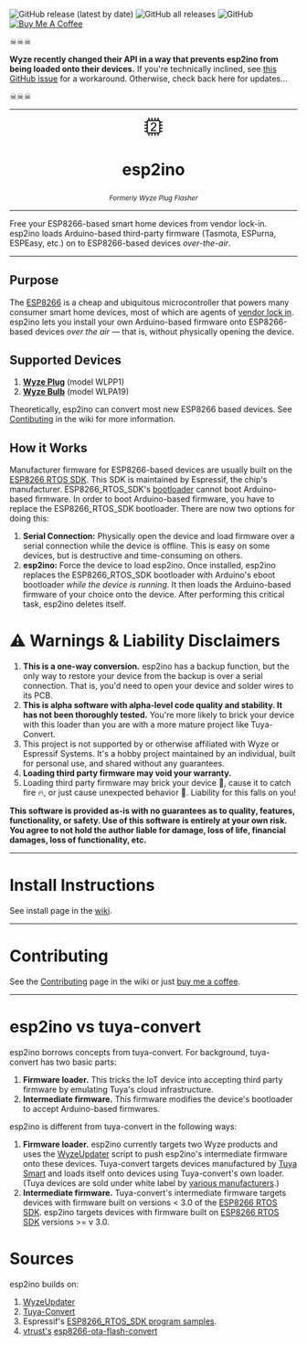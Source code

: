![GitHub release (latest by date)](https://img.shields.io/github/v/release/elahd/esp2ino) ![GitHub all releases](https://img.shields.io/github/downloads/elahd/esp2ino/total) ![GitHub](https://img.shields.io/github/license/elahd/esp2ino) [![Buy Me A Coffee](https://img.shields.io/badge/%20-Buy%20Me%20A%20Coffee-grey?logo=buy-me-a-coffee)](https://www.buymeacoffee.com/elahd)

☠☠☠

__Wyze recently changed their API in a way that prevents esp2ino from being loaded onto their devices.__ If you're technically inclined, see [this GitHub issue](https://github.com/HclX/WyzeUpdater/issues/9#issuecomment-885030254) for a workaround. Otherwise, check back here for updates...

☠☠☠

***

<div align="center">
<img src="https://github.com/elahd/esp2ino/blob/main/resources/logo/favicon-io/favicon-32x32.png?raw=true">
<h1>esp2ino</h1>
 <sub><em>Formerly Wyze Plug Flasher</em></sub>
</div>

***

Free your ESP8266-based smart home devices from vendor lock-in. esp2ino loads Arduino-based third-party firmware (Tasmota, ESPurna, ESPEasy, etc.) on to ESP8266-based devices _over-the-air_.

***

## Purpose

The [ESP8266](https://www.espressif.com/en/products/socs/esp8266) is a cheap and ubiquitous microcontroller that powers many consumer smart home devices, most of which are agents of [vendor lock in](https://en.wikipedia.org/wiki/Vendor_lock-in). esp2ino lets you install your own Arduino-based firmware onto ESP8266-based devices *over the air* — that is, without physically opening the device.

## Supported Devices

1. [__Wyze Plug__](https://wyze.com/wyze-plug.html) (model WLPP1)
2. [__Wyze Bulb__](https://wyze.com/wyze-bulb.html) (model WLPA19)

Theoretically, esp2ino can convert most new ESP8266 based devices. See [Contibuting](https://github.com/elahd/esp2ino/wiki/Contributing) in the wiki for more information.

## How it Works

Manufacturer firmware for ESP8266-based devices are usually built on the [ESP8266 RTOS SDK](https://github.com/espressif/ESP8266_RTOS_SDK). This SDK is maintained by Espressif, the chip's manufacturer. ESP8266_RTOS_SDK's [bootloader](https://en.wikipedia.org/wiki/Bootloader) cannot boot Arduino-based firmware. In order to boot Arduino-based firmware, you have to replace the ESP8266_RTOS_SDK bootloader. There are now two options for doing this:

1. __Serial Connection:__ Physically open the device and load firmware over a serial connection while the device is offline. This is easy on some devices, but is destructive and time-consuming on others.
2. __esp2ino:__ Force the device to load esp2ino. Once installed, esp2ino replaces the ESP8266_RTOS_SDK bootloader with Arduino's eboot bootloader _while the device is running_. It then loads the Arduino-based firmware of your choice onto the device. After performing this critical task, esp2ino deletes itself.

# ⚠️ Warnings & Liability Disclaimers

1. __This is a one-way conversion.__ esp2ino has a backup function, but the only way to restore your device from the backup is over a serial connection. That is, you'd need to open your device and solder wires to its PCB.
2. __This is alpha software with alpha-level code quality and stability. It has not been thoroughly tested.__ You're more likely to brick your device with this loader than you are with a more mature project like Tuya-Convert.
3. This project is not supported by or otherwise affiliated with Wyze or Espressif Systems. It's a hobby project maintained by an individual, built for personal use, and shared without any guarantees.
4. __Loading third party firmware may void your warranty.__
5. Loading third party firmware may brick your device 🧱, cause it to catch fire 🔥, or just cause unexpected behavior 🤪. Liability for this falls on you!

__This software is provided as-is with no guarantees as to quality, features, functionality, or safety. Use of this software is entirely at your own risk. You agree to not hold the author liable for damage, loss of life, financial damages, loss of functionality, etc.__

***

# Install Instructions

See install page in the [wiki](https://github.com/elahd/esp2ino/wiki).

***

# Contributing

See the [Contributing](https://github.com/elahd/esp2ino/wiki/Contributing) page in the wiki or just <a href="https://www.buymeacoffee.com/elahd" target="_blank">buy me a coffee</a>.

***

# esp2ino vs tuya-convert

esp2ino borrows concepts from tuya-convert. For background, tuya-convert has two basic parts:

1. __Firmware loader.__ This tricks the IoT device into accepting third party firmware by emulating Tuya's cloud infrastructure.
2. __Intermediate firmware.__ This firmware modifies the device's bootloader to accept Arduino-based firmwares.

esp2ino is different from tuya-convert in the following ways:

1. __Firmware loader.__ esp2ino currently targets two Wyze products and uses the [WyzeUpdater](https://github.com/HclX/WyzeUpdater) script to push esp2ino's intermediate firmware onto these devices. Tuya-convert targets devices manufactured by [Tuya Smart](https://www.tuya.com/) and loads itself onto devices using Tuya-convert's own loader. (Tuya devices are sold under white label by [various manufacturers](https://www.google.com/search?q=site%3Atemplates.blakadder.com+tuya-convert).)
2. __Intermediate firmware.__ Tuya-convert's intermediate firmware targets devices with firmware built on versions < 3.0 of the [ESP8266 RTOS SDK](https://github.com/espressif/ESP8266_RTOS_SDK). esp2ino targets devices with firmware built on [ESP8266 RTOS SDK](https://github.com/espressif/ESP8266_RTOS_SDK) versions >= v 3.0.

# Sources

esp2ino builds on:

1. [WyzeUpdater](https://github.com/HclX/WyzeUpdater)
2. [Tuya-Convert](https://github.com/ct-Open-Source/tuya-convert)
3. Espressif's [ESP8266_RTOS_SDK program samples](https://github.com/espressif/ESP8266_RTOS_SDK/tree/master/examples).
4. [vtrust's](https://www.vtrust.de) [esp8266-ota-flash-convert](https://github.com/vtrust-de/esp8266-ota-flash-convert)
